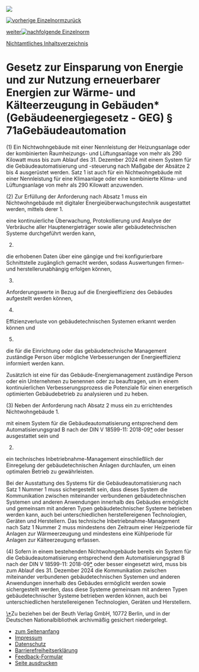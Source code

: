 ![](https://www.gesetze-im-internet.de/img/lay/BfJ_2021_WebSVG_de_de.svg)

[![vorherige Einzelnorm](https://www.gesetze-im-internet.de/img/button/p_left.gif)zurück](https://www.gesetze-im-internet.de/geg/__71.html "zur vorherigen Einzelnorm")

[weiter![nachfolgende Einzelnorm](https://www.gesetze-im-internet.de/img/button/p_right.gif)](https://www.gesetze-im-internet.de/geg/__71b.html "zur nachfolgenden Einzelnorm")

[Nichtamtliches Inhaltsverzeichnis](https://www.gesetze-im-internet.de/geg/index.html#BJNR172810020BJNE013200128)

# Gesetz zur Einsparung von Energie und zur Nutzung erneuerbarer Energien zur Wärme- und Kälteerzeugung in Gebäuden\* (Gebäudeenergiegesetz - GEG)  § 71aGebäudeautomation

(1) Ein Nichtwohngebäude mit einer Nennleistung der Heizungsanlage oder der kombinierten Raumheizungs- und Lüftungsanlage von mehr als 290 Kilowatt muss bis zum Ablauf des 31. Dezember 2024 mit einem System für die Gebäudeautomatisierung und -steuerung nach Maßgabe der Absätze 2 bis 4 ausgerüstet werden. Satz 1 ist auch für ein Nichtwohngebäude mit einer Nennleistung für eine Klimaanlage oder eine kombinierte Klima- und Lüftungsanlage von mehr als 290 Kilowatt anzuwenden.

(2) Zur Erfüllung der Anforderung nach Absatz 1 muss ein Nichtwohngebäude mit digitaler Energieüberwachungstechnik ausgestattet werden, mittels derer 1.

eine kontinuierliche Überwachung, Protokollierung und Analyse der Verbräuche aller Hauptenergieträger sowie aller gebäudetechnischen Systeme durchgeführt werden kann,

2.

die erhobenen Daten über eine gängige und frei konfigurierbare Schnittstelle zugänglich gemacht werden, sodass Auswertungen firmen- und herstellerunabhängig erfolgen können,

3.

Anforderungswerte in Bezug auf die Energieeffizienz des Gebäudes aufgestellt werden können,

4.

Effizienzverluste von gebäudetechnischen Systemen erkannt werden können und

5.

die für die Einrichtung oder das gebäudetechnische Management zuständige Person über mögliche Verbesserungen der Energieeffizienz informiert werden kann.

Zusätzlich ist eine für das Gebäude-Energiemanagement zuständige Person oder ein Unternehmen zu benennen oder zu beauftragen, um in einem kontinuierlichen Verbesserungsprozess die Potenziale für einen energetisch optimierten Gebäudebetrieb zu analysieren und zu heben.

(3) Neben der Anforderung nach Absatz 2 muss ein zu errichtendes Nichtwohngebäude 1.

mit einem System für die Gebäudeautomatisierung entsprechend dem Automatisierungsgrad B nach der DIN V 18599-11: 2018-09[\*](https://www.gesetze-im-internet.de/geg/__71a.html#F827528_08) oder besser ausgestattet sein und

2.

ein technisches Inbetriebnahme-Management einschließlich der Einregelung der gebäudetechnischen Anlagen durchlaufen, um einen optimalen Betrieb zu gewährleisten.

Bei der Ausstattung des Systems für die Gebäudeautomatisierung nach Satz 1 Nummer 1 muss sichergestellt sein, dass dieses System die Kommunikation zwischen miteinander verbundenen gebäudetechnischen Systemen und anderen Anwendungen innerhalb des Gebäudes ermöglicht und gemeinsam mit anderen Typen gebäudetechnischer Systeme betrieben werden kann, auch bei unterschiedlichen herstellereigenen Technologien, Geräten und Herstellern. Das technische Inbetriebnahme-Management nach Satz 1 Nummer 2 muss mindestens den Zeitraum einer Heizperiode für Anlagen zur Wärmeerzeugung und mindestens eine Kühlperiode für Anlagen zur Kälteerzeugung erfassen.

(4) Sofern in einem bestehenden Nichtwohngebäude bereits ein System für die Gebäudeautomatisierung entsprechend dem Automatisierungsgrad B nach der DIN V 18599-11: 2018-09[\*](https://www.gesetze-im-internet.de/geg/__71a.html#F827528_08) oder besser eingesetzt wird, muss bis zum Ablauf des 31. Dezember 2024 die Kommunikation zwischen miteinander verbundenen gebäudetechnischen Systemen und anderen Anwendungen innerhalb des Gebäudes ermöglicht werden sowie sichergestellt werden, dass diese Systeme gemeinsam mit anderen Typen gebäudetechnischer Systeme betrieben werden können, auch bei unterschiedlichen herstellereigenen Technologien, Geräten und Herstellern.

[\\*](https://www.gesetze-im-internet.de/geg/__71a.html#FnR.F827528_08)Zu beziehen bei der Beuth Verlag GmbH, 10772 Berlin, und in der Deutschen Nationalbibliothek archivmäßig gesichert niedergelegt.

- [zum Seitenanfang](https://www.gesetze-im-internet.de/geg/__71a.html#Seitenanfang)
- [Impressum](https://www.gesetze-im-internet.de/impressum.html)
- [Datenschutz](https://www.gesetze-im-internet.de/datenschutz.html "Datenschutz")
- [Barrierefreiheitserklärung](https://www.gesetze-im-internet.de/barrierefreiheit.html "Erklärung zur Barrierefreiheit")
- [Feedback-Formular](https://www.gesetze-im-internet.de/feedbackformular.html "Barriere melden")
- [Seite ausdrucken](javascript:window.print())